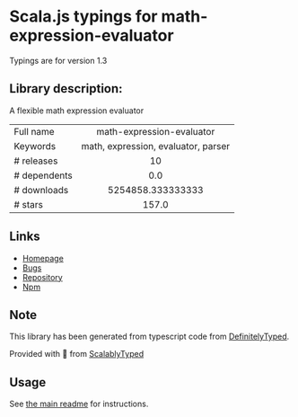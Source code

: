 
# Scala.js typings for math-expression-evaluator

Typings are for version 1.3

## Library description:
A flexible math expression evaluator

|                    |                 |
| ------------------ | :-------------: |
| Full name          | math-expression-evaluator |
| Keywords           | math, expression, evaluator, parser |
| # releases         | 10 |
| # dependents       | 0.0 |
| # downloads        | 5254858.333333333 |
| # stars            | 157.0 |

## Links
- [Homepage](https://github.com/redhivesoftware/math-expression-evaluator#readme)
- [Bugs](https://github.com/redhivesoftware/math-expression-evaluator/issues)
- [Repository](https://github.com/redhivesoftware/math-expression-evaluator)
- [Npm](https://www.npmjs.com/package/math-expression-evaluator)
    


## Note
This library has been generated from typescript code from [DefinitelyTyped](https://definitelytyped.org).

Provided with :purple_heart: from [ScalablyTyped](https://github.com/oyvindberg/ScalablyTyped)

## Usage
See [the main readme](../../readme.md) for instructions.


